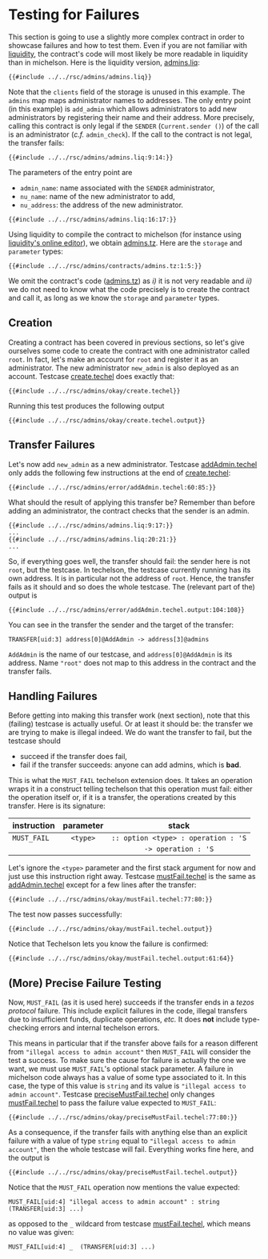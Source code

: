 # Testing for Failures

This section is going to use a slightly more complex contract in order to showcase failures and how
to test them. Even if you are not familiar with [liquidity], the contract's code will most likely
be more readable in liquidity than in michelson. Here is the liquidity version, [admins.liq]:

```ocaml,ignore
{{#include ../../rsc/admins/admins.liq}}
```

Note that the `clients` field of the storage is unused in this example. The `admins` map maps
administrator names to addresses. The only entry point (in this example) is `add_admin` which
allows administrators to add new administrators by registering their name and their address. More
precisely, calling this contract is only legal if the `SENDER` (`Current.sender ()`) of the call is
an administrator (*c.f.* `admin_check`). If the call to the contract is not legal, the transfer
fails:

```ocaml,ignore
{{#include ../../rsc/admins/admins.liq:9:14:}}
```

The parameters of the entry point are
- `admin_name`: name associated with the `SENDER` administrator,
- `nu_name`: name of the new administrator to add,
- `nu_address`: the address of the new administrator.

```ocaml,ignore
{{#include ../../rsc/admins/admins.liq:16:17:}}
```

Using liquidity to compile the contract to michelson (for instance using [liquidity's online
editor]), we obtain [admins.tz]. Here are the `storage` and `parameter` types:

```mic,ignore
{{#include ../../rsc/admins/contracts/admins.tz:1:5:}}
```

We omit the contract's code ([admins.tz]) as *i)* it is not very readable and *ii)*
we do not need to know what the code precisely is to create the contract and call it, as long as we
know the `storage` and `parameter` types.

## Creation

Creating a contract has been covered in previous sections, so let's give ourselves some code to
create the contract with one administrator called `root`. In fact, let's make an account for `root`
and register it as an administrator. The new administrator `new_admin` is also deployed as an
account. Testcase [create.techel] does exactly that:

```mic,ignore
{{#include ../../rsc/admins/okay/create.techel}}
```

Running this test produces the following output

```
{{#include ../../rsc/admins/okay/create.techel.output}}
```

## Transfer Failures

Let's now add `new_admin` as a new administrator. Testcase [addAdmin.techel] only adds the
following few instructions at the end of [create.techel]:

```mic, ignore
{{#include ../../rsc/admins/error/addAdmin.techel:60:85:}}
```

What should the result of applying this transfer be? Remember than before adding an administrator, the contract checks that the sender is an admin.

```ocaml,ignore
{{#include ../../rsc/admins/admins.liq:9:17:}}
...
{{#include ../../rsc/admins/admins.liq:20:21:}}
...
```

So, if everything goes well, the transfer should fail: the sender here is not `root`, but the
testcase. In techelson, the testcase currently running has its own address. It is in particular
not the address of `root`. Hence, the transfer fails as it should and so does the whole testcase.
The (relevant part of the) output is

```
{{#include ../../rsc/admins/error/addAdmin.techel.output:104:108}}
```

You can see in the transfer the sender and the target of the transfer:

```
TRANSFER[uid:3] address[0]@AddAdmin -> address[3]@admins
```

`AddAdmin` is the name of our testcase, and `address[0]@AddAdmin` is its address. Name `"root"`
does not map to this address in the contract and the transfer fails.

## Handling Failures

Before getting into making this transfer work (next section), note that this (failing) testcase is
actually useful. Or at least it should be: the transfer we are trying to make is illegal indeed. We
do want the transfer to fail, but the testcase should
- succeed if the transfer does fail,
- fail if the transfer succeeds: anyone can add admins, which is **bad**.

This is what the `MUST_FAIL` techelson extension does. It takes an operation wraps it in a
construct telling techelson that this operation must fail: either the operation itself or, if it is
a transfer, the operations created by this transfer. Here is its signature:

| instruction | parameter | stack |
|:---|:---:|:---:|
| `MUST_FAIL` | `<type>` | `:: option <type> : operation : 'S` |
|             |          | `-> operation : 'S`                 |

Let's ignore the `<type>` parameter and the first stack argument for now and just use this
instruction right away. Testcase [mustFail.techel] is the same as [addAdmin.techel] except for a
few lines after the transfer:

```mich,ignore
{{#include ../../rsc/admins/okay/mustFail.techel:77:80:}}
```

The test now passes successfully:

```
{{#include ../../rsc/admins/okay/mustFail.techel.output}}
```

Notice that Techelson lets you know the failure is confirmed:

```
{{#include ../../rsc/admins/okay/mustFail.techel.output:61:64}}
```

## (More) Precise Failure Testing

Now, `MUST_FAIL` (as it is used here) succeeds if the transfer ends in a *tezos protocol* failure.
This include explicit failures in the code, illegal transfers due to insufficient funds, duplicate
operations, *etc.* It does **not** include type-checking errors and internal techelson errors.

This means in particular that if the transfer above fails for a reason different from `"illegal
access to admin account"` then `MUST_FAIL` will consider the test a success. To make sure the cause
for failure is actually the one we want, we must use `MUST_FAIL`'s optional stack parameter. A
failure in michelson code always has a value of some type associated to it. In this case, the type
of this value is `string` and its value is `"illegal access to admin account"`. Testcase
[preciseMustFail.techel] only changes [mustFail.techel] to pass the failure value expected to `MUST_FAIL`:

```mich
{{#include ../../rsc/admins/okay/preciseMustFail.techel:77:80:}}
```

As a consequence, if the transfer fails with anything else than an explicit failure with a value of
type `string` equal to `"illegal access to admin account"`, then the whole testcase will fail.
Everything works fine here, and the output is

```
{{#include ../../rsc/admins/okay/preciseMustFail.techel.output}}
```

Notice that the `MUST_FAIL` operation now mentions the value expected:

```
MUST_FAIL[uid:4] "illegal access to admin account" : string (TRANSFER[uid:3] ...)
```

as opposed to the `_` wildcard from testcase [mustFail.techel], which means no value was given:

```
MUST_FAIL[uid:4] _  (TRANSFER[uid:3] ...)
```

[Liquidity]: http://www.liquidity-lang.org/ (Liquidity's official page)
[liquidity's online editor]: http://www.liquidity-lang.org/zeronet/ (Liquidity's online editor)
[admins.liq]: ../../rsc/admins/admins.liq (The Admin liquidity contract)
[admins.tz]: ../../rsc/admins/contracts/admins.tz (The Admin michelson contract)
[create.techel]: ../../rsc/admins/okay/create.techel (The Create testcase)
[addAdmin.techel]: ../../rsc/admins/error/addAdmin.techel (The AddAdmin testcase)
[mustFail.techel]: ../../rsc/admins/okay/mustFail.techel (The MustFail testcase)
[preciseMustFail.techel]: ../../rsc/admins/okay/preciseMustFail.techel (The PreciseMustFail testcase)
